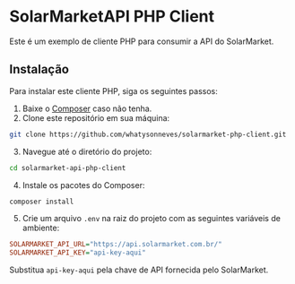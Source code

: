 SolarMarketAPI PHP Client
=========================

Este é um exemplo de cliente PHP para consumir a API do SolarMarket.

Instalação
----------

Para instalar este cliente PHP, siga os seguintes passos:

1.  Baixe o [Composer](https://getcomposer.org/) caso não tenha.
2.  Clone este repositório em sua máquina:

```bash
git clone https://github.com/whatysonneves/solarmarket-php-client.git
```

3.  Navegue até o diretório do projeto:

```bash
cd solarmarket-api-php-client
```

4.  Instale os pacotes do Composer:

```bash
composer install
```

5.  Crie um arquivo `.env` na raiz do projeto com as seguintes variáveis de ambiente:

```ini
SOLARMARKET_API_URL="https://api.solarmarket.com.br/"
SOLARMARKET_API_KEY="api-key-aqui"
```

Substitua `api-key-aqui` pela chave de API fornecida pelo SolarMarket.
